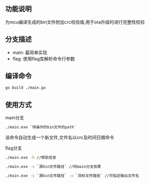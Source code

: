 ## 功能说明
为mcu编译生成的bin文件附加crc校验值,用于ota升级时进行完整性校验

## 分支描述
* main: 最简单实现
* flag: 使用flag库解析命令行参数


## 编译命令
```bash
go build ./main.go
```

## 使用方式

main分支
```bash
./main.exe `待操作的bin文件的path`
```
该命令自动生成一个新文件,文件名以crc及时间日期命令


flag分支
```bash
./main.exe -h //帮助信息

./main.exe -s `源bin文件路径` //同main分支效果

./main.exe -s `源bin文件路径` -o `目标文件路径` //可指定输出文件名

 
```


